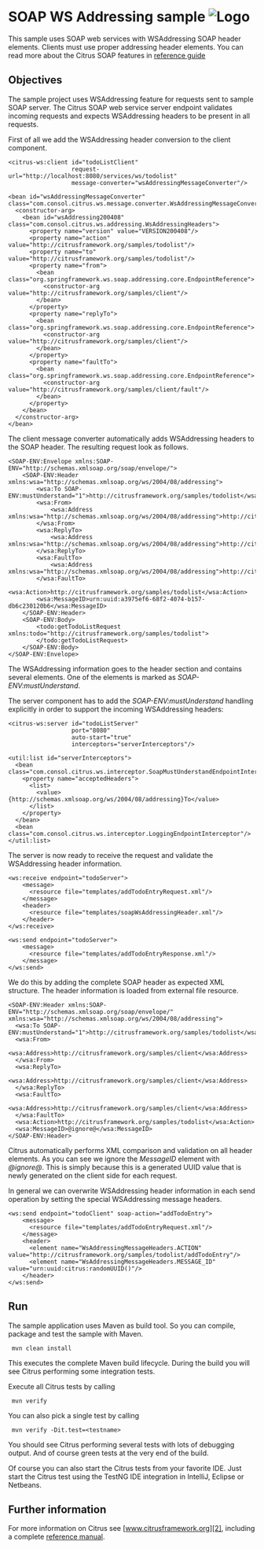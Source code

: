 SOAP WS Addressing sample ![Logo][1]
==============

This sample uses SOAP web services with WSAddressing SOAP header elements. Clients must use proper addressing header elements. 
You can read more about the Citrus SOAP features in [reference guide][4]

Objectives
---------

The sample project uses WSAddressing feature for requests sent to sample SOAP server. The Citrus SOAP web service
server endpoint validates incoming requests and expects WSAddressing headers to be present in all requests.

First of all we add the WSAddressing header conversion to the client component.

    <citrus-ws:client id="todoListClient"
                      request-url="http://localhost:8080/services/ws/todolist"
                      message-converter="wsAddressingMessageConverter"/>
    
    <bean id="wsAddressingMessageConverter" class="com.consol.citrus.ws.message.converter.WsAddressingMessageConverter">
      <constructor-arg>
        <bean id="wsAddressing200408" class="com.consol.citrus.ws.addressing.WsAddressingHeaders">
          <property name="version" value="VERSION200408"/>
          <property name="action" value="http://citrusframework.org/samples/todolist"/>
          <property name="to" value="http://citrusframework.org/samples/todolist"/>
          <property name="from">
            <bean class="org.springframework.ws.soap.addressing.core.EndpointReference">
              <constructor-arg value="http://citrusframework.org/samples/client"/>
            </bean>
          </property>
          <property name="replyTo">
            <bean class="org.springframework.ws.soap.addressing.core.EndpointReference">
              <constructor-arg value="http://citrusframework.org/samples/client"/>
            </bean>
          </property>
          <property name="faultTo">
            <bean class="org.springframework.ws.soap.addressing.core.EndpointReference">
              <constructor-arg value="http://citrusframework.org/samples/client/fault"/>
            </bean>
          </property>
        </bean>
      </constructor-arg>
    </bean>
   
The client message converter automatically adds WSAddressing headers to the SOAP header. The resulting request look as follows.

    <SOAP-ENV:Envelope xmlns:SOAP-ENV="http://schemas.xmlsoap.org/soap/envelope/">
        <SOAP-ENV:Header xmlns:wsa="http://schemas.xmlsoap.org/ws/2004/08/addressing">
            <wsa:To SOAP-ENV:mustUnderstand="1">http://citrusframework.org/samples/todolist</wsa:To>
            <wsa:From>
                <wsa:Address xmlns:wsa="http://schemas.xmlsoap.org/ws/2004/08/addressing">http://citrusframework.org/samples/client</wsa:Address>
            </wsa:From>
            <wsa:ReplyTo>
                <wsa:Address xmlns:wsa="http://schemas.xmlsoap.org/ws/2004/08/addressing">http://citrusframework.org/samples/client</wsa:Address>
            </wsa:ReplyTo>
            <wsa:FaultTo>
                <wsa:Address xmlns:wsa="http://schemas.xmlsoap.org/ws/2004/08/addressing">http://citrusframework.org/samples/client</wsa:Address>
            </wsa:FaultTo>
            <wsa:Action>http://citrusframework.org/samples/todolist</wsa:Action>
            <wsa:MessageID>urn:uuid:a3975ef6-68f2-4074-b157-db6c230120b6</wsa:MessageID>
        </SOAP-ENV:Header>
        <SOAP-ENV:Body>
            <todo:getTodoListRequest xmlns:todo="http://citrusframework.org/samples/todolist">
            </todo:getTodoListRequest>
        </SOAP-ENV:Body>
    </SOAP-ENV:Envelope>

The WSAddressing information goes to the header section and contains several elements. One of the elements is marked as *SOAP-ENV:mustUnderstand*.

The server component has to add the *SOAP-ENV:mustUnderstand* handling explicitly in order to support the incoming WSAddressing headers:

    <citrus-ws:server id="todoListServer"
                      port="8080"
                      auto-start="true"
                      interceptors="serverInterceptors"/>

    <util:list id="serverInterceptors">
      <bean class="com.consol.citrus.ws.interceptor.SoapMustUnderstandEndpointInterceptor">
        <property name="acceptedHeaders">
          <list>
            <value>{http://schemas.xmlsoap.org/ws/2004/08/addressing}To</value>
          </list>
        </property>
      </bean>
      <bean class="com.consol.citrus.ws.interceptor.LoggingEndpointInterceptor"/>
    </util:list>   
     
The server is now ready to receive the request and validate the WSAddressing header information. 

    <ws:receive endpoint="todoServer">
        <message>
          <resource file="templates/addTodoEntryRequest.xml"/>
        </message>
        <header>
          <resource file="templates/soapWsAddressingHeader.xml"/>
        </header>
    </ws:receive>

    <ws:send endpoint="todoServer">
        <message>
          <resource file="templates/addTodoEntryResponse.xml"/>
        </message>
    </ws:send>
        
We do this by adding the complete SOAP header as expected XML structure. The header information is loaded from external file resource.
         
    <SOAP-ENV:Header xmlns:SOAP-ENV="http://schemas.xmlsoap.org/soap/envelope/" xmlns:wsa="http://schemas.xmlsoap.org/ws/2004/08/addressing">
      <wsa:To SOAP-ENV:mustUnderstand="1">http://citrusframework.org/samples/todolist</wsa:To>
      <wsa:From>
        <wsa:Address>http://citrusframework.org/samples/client</wsa:Address>
      </wsa:From>
      <wsa:ReplyTo>
        <wsa:Address>http://citrusframework.org/samples/client</wsa:Address>
      </wsa:ReplyTo>
      <wsa:FaultTo>
        <wsa:Address>http://citrusframework.org/samples/client</wsa:Address>
      </wsa:FaultTo>
      <wsa:Action>http://citrusframework.org/samples/todolist</wsa:Action>
      <wsa:MessageID>@ignore@</wsa:MessageID>
    </SOAP-ENV:Header>     

Citrus automatically performs XML comparison and validation on all header elements. As you can see we ignore the *MessageID* element with *@ignore@*. This is 
simply because this is a generated UUID value that is newly generated on the client side for each request.

In general we can overwrite WSAddressing header information in each send operation by setting the special WSAddressing message headers.

    <ws:send endpoint="todoClient" soap-action="addTodoEntry">
        <message>
          <resource file="templates/addTodoEntryRequest.xml"/>
        </message>
        <header>
          <element name="WsAddressingMessageHeaders.ACTION" value="http://citrusframework.org/samples/todolist/addTodoEntry"/>
          <element name="WsAddressingMessageHeaders.MESSAGE_ID" value="urn:uuid:citrus:randomUUID()"/>
        </header>
    </ws:send>
        
Run
---------

The sample application uses Maven as build tool. So you can compile, package and test the
sample with Maven.
 
     mvn clean install
    
This executes the complete Maven build lifecycle. During the build you will see Citrus performing some integration tests.

Execute all Citrus tests by calling

     mvn verify

You can also pick a single test by calling

     mvn verify -Dit.test=<testname>

You should see Citrus performing several tests with lots of debugging output. 
And of course green tests at the very end of the build.

Of course you can also start the Citrus tests from your favorite IDE.
Just start the Citrus test using the TestNG IDE integration in IntelliJ, Eclipse or Netbeans.

Further information
---------

For more information on Citrus see [www.citrusframework.org][2], including
a complete [reference manual][3].

 [1]: https://www.citrusframework.org/img/brand-logo.png "Citrus"
 [2]: https://www.citrusframework.org
 [3]: https://www.citrusframework.org/reference/html/
 [4]: https://www.citrusframework.org/reference/html#soap

